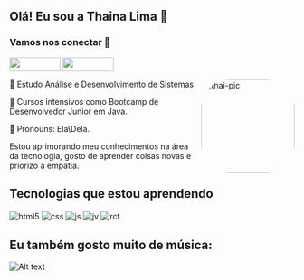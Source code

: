 ## Olá! Eu sou a Thaina Lima 👋

<h3 align="left">Vamos nos conectar 🔗 </h3>
<p align="left">
<a href="https://www.linkedin.com/in/thainalima1994/" target="blank"><img align="center" src="https://img.shields.io/badge/LinkedIn-0077B5?style=for-the-badge&logo=linkedin&logoColor=white" alt="" height="25" width="90"/></a>
<a href="https://www.instagram.com/_thaiq/" target="blank"><img align="center" src="https://img.shields.io/badge/Instagram-E4405F?style=for-the-badge&logo=instagram&logoColor=white" alt="" height="25" width="90"/></a>

</p> 
  <img align="right" alt="thai-pic" height="165" style="border-radius:50px;" src="https://cdn.picrew.me/shareImg/org/202302/1342558_MKJz9Wzc.png">

<p>🌱 Estudo Análise e Desenvolvimento de Sistemas </p>
<p>🌱 Cursos intensivos como Bootcamp de Desenvolvedor Junior em Java.</p> 
<p>👩 Pronouns: Ela\Dela.</p>
<p>Estou aprimorando meu conhecimentos na área da tecnologia, gosto de aprender coisas novas e priorizo a empatia.</p> 



## Tecnologias que estou aprendendo

<div style="display: inline_block">
    <img align="center" alt="html5" src="https://img.shields.io/badge/HTML5-E34F26?style=for-the-badge&logo=html5&logoColor=white"/>
    <img align="center" alt="css" src="https://img.shields.io/badge/CSS3-1572B6?style=for-the-badge&logo=css3&logoColor=white"/>
    <img align="center" alt="js" src="https://img.shields.io/badge/JavaScript-F7DF1E?style=for-the-badge&logo=javascript&logoColor=black"/>
    <img align="center" alt="jv" src="https://img.shields.io/badge/Java-ED8B00?style=for-the-badge&logo=java&logoColor=white"/>
    <img align="center" alt="rct" src="https://img.shields.io/badge/react%20os-0088CC?style=for-the-badge&logo=reactos&logoColor=white"/> </div>
   
## Eu também gosto muito de música: 

![Alt text](https://spotify-recently-played-readme.vercel.app/api?user=thaiburnsred) 
